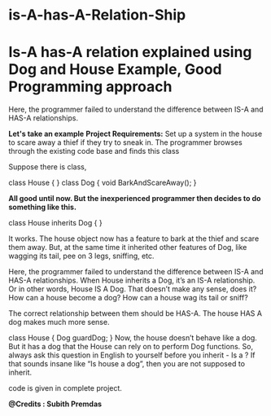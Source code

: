 # is-A-has-A-Relation-Ship
<h1>Is-A has-A relation explained using Dog and House Example, Good Programming approach</h1>

Here, the programmer failed to understand the difference between IS-A and HAS-A relationships. 

<b>Let's take an example</b>
<b>Project Requirements:</b> Set up a system in the house to scare away a thief if they try to sneak in. The programmer browses through the existing code base and finds this class

Suppose there is class,

class House
{
}
class Dog
{
  void BarkAndScareAway();
}

<b>All good until now. But the inexperienced programmer then decides to do something like this.</b>

class House inherits Dog
{
}

It works. The house object now has a feature to bark at the thief and scare them away. But, at the same time it inherited other features of Dog, like wagging its tail, pee on 3 legs, sniffing, etc.

Here, the programmer failed to understand the difference between IS-A and HAS-A relationships. When House inherits a Dog, it’s an IS-A relationship. Or in other words, House IS A Dog. That doesn’t make any sense, does it? How can a house become a dog? How can a house wag its tail or sniff?

The correct relationship between them should be HAS-A. The house HAS A dog makes much more sense.

class House
{
    Dog guardDog;
}
Now, the house doesn’t behave like a dog. But it has a dog that the House can rely on to perform Dog functions. So, always ask this question in English to yourself before you inherit - Is <derived class> a <base class>? If that sounds insane like “Is house a dog”, then you are not supposed to inherit.
  
  
code is given in complete project.

<b>@Credits : Subith Premdas</b>
